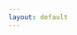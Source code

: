 ```yaml
---
layout: default
---
```

<html>
    <head>
        <meta name="viewport" content="width=670"> 
        <style>
            div.battlescribe {
                margin-top: 0px;
                margin-bottom: 0px;
                margin-left: auto;
                margin-right: auto;
                padding: 8px;
                border-width: 0px;
                
                font-family: sans-serif;
                font-size: 12px;
                color: #444444;
                text-align: left;
            }

            div.battlescribe h1,
            div.battlescribe h2,
            div.battlescribe h3,
            div.battlescribe h4 {
                margin: 0px;
                padding: 0px;
                border-width: 0px;
            }

            div.battlescribe h1 {
                margin: 8px 0px 0px 0px;
                
                font-size: 16px;
            }

            div.battlescribe h2 {
                font-size: 15px;
            }

            div.battlescribe h3 {
                font-size: 14px;
            }

            div.battlescribe h4 {
                font-size: 13px;
            }

            div.battlescribe div.summary {
                margin: 16px 0px 0px 0px;
                padding: 0px;
                border-width: 0px;
            }

            div.battlescribe ul {
                margin: 0px 0px 0px 16px;
                padding: 0px;
                border-width: 0px;
                
                list-style-image: none;
                list-style-position: outside;
                list-style-type: none;
            }

            div.battlescribe li {
                margin: 8px 0px 0px 0px;
                padding: 0px;
                border-width: 0px;
            }

            div.battlescribe li.force {
                margin: 24px 0px 0px 0px;
                padding: 0px;
                border-width: 0px;
            }

            div.battlescribe li.category {
                margin: 16px 0px 0px 0px;
                padding: 0px;
                border-width: 0px;
            }

            div.battlescribe li.rootselection {
                margin: 16px 0px 0px 0px;
                padding: 8px;
                border-width: 1px;
                border-style: solid;
                border-color: #BBBBBB;
                
                page-break-inside: avoid;
            }

            div.battlescribe p {
                margin: 4px 0px 0px 16px;
                padding: 0px;
                border-width: 0px;
                
                font-size: 12px;
            }

            div.battlescribe p.category-names {
            }

            div.battlescribe p.rule-names {
            }

            div.battlescribe p.profile-names {
            }

            div.battlescribe table {
                margin: 8px 0px 0px 16px;
                padding: 0px;
                border-collapse: collapse;
                
                font-size: 12px;
                color: #444444;
                
                page-break-inside: avoid;
            }

            div.battlescribe tr {
                border-width: 1px;
                border-style: solid;
                border-color: #BBBBBB;
            }

            div.battlescribe th {
                padding: 4px;
                margin: 0px;
                border-width: 0px;
                
                font-weight: bold;
                text-align: left;
            }

            div.battlescribe td {
                padding: 4px;
                margin: 0px;
                border-width: 0px;
                
                text-align: left;
            }

            div.battlescribe td.profile-name {
                font-weight: bold;
            }

            div.battlescribe td.statistic-name {
                font-weight: bold;
            }

            div.battlescribe table.statistics {
            }

            div.battlescribe table.statistics tr.subtotal {
                font-weight: bold;
            }

            div.battlescribe table.statistics tr.total {
                font-size: 13px;
                font-weight: bold;
            }

            div.battlescribe table.statistics th {
                border-width: 1px;
                border-style: solid;
                border-color: #BBBBBB;
                
                font-size: 13px;
                text-align: right;
            }

            div.battlescribe table.statistics th.center {
                text-align: center;
            }

            div.battlescribe table.statistics td {
                border-width: 1px;
                border-style: solid;
                border-color: #BBBBBB;
                
                text-align: right;
            }

            div.battlescribe span.bold {
                font-weight: bold;
            }

            div.battlescribe span.italic {
                font-style: italic;
            }

            div.battlescribe span.caps {
                font-variant: small-caps;
            }
        </style>

    </head>
    <body class="battlescribe">
        <div class="battlescribe">
            <h1>Tyranids, 2k (Warhammer 40,000 8th Edition) [123 PL, -1CP, 2,000pts]</h1>
                <p>Proxies: hive guard, carnifex</p><ul>
            <li class="force">
                <h2>Battalion Detachment +5CP (Tyranids) [99 PL, -1CP, 1,645pts]</h2>
                <ul>
                    <li class="category">
                        <h3>Configuration</h3>
                        <ul>
                            <li class="rootselection">
                                <h4>[Reference] Discipline: Hive Mind</h4>
                                <p>
                                    <span class="bold">Selections:</span> Smite
                                </p>
                                <p class="category-names">
                                    <span class="bold">Categories:</span> <span class="caps">Configuration</span>
                                </p>
                                <p class="profile-names">
                                    <span class="bold">Psychic Power:</span> <span class="italic">0. Smite, 1. Dominion, 2. Catalyst, 3. The Horror, 4. Onslaught, 5. Paroxysm, 6. Psychic Scream, Kraken: Synaptic Lure (Hive Fleet)</span>
                                </p>
                                    <br>
                                    <table cellspacing="-1">
                                        <tr>
                                            <th>Psychic Power</th>
                                            <th>Warp Charge</th><th>Range</th><th>Details</th>
                                            <th>Ref</th>
                                        </tr>
                                        <tr>
                                            <td class="profile-name">0. Smite</td>
                                            <td>5</td><td>18"</td><td>The closest visible enemy unit within 18" of the psyker suffers D3 mortal wounds. If the result of the Psychic test was more than 10 the target suffers D6 mortal wounds instead.</td>
                                            <td>
                                                Warhammer 40,000 Rulebook p178
                                            </td>
                                        </tr>
                                        <tr>
                                            <td class="profile-name">1. Dominion</td>
                                            <td>5</td><td>36"</td><td>Select a freindly TYRANIDS unit within 36" of the psyker that has the Instinctive Behavious ability. Until the end of your next Psychic phase, that unit ignoires its Instinctive Behaviour ability and automatically passes Morale tests.</td>
                                            <td>
                                                Codex: Tyranids p121
                                            </td>
                                        </tr>
                                        <tr>
                                            <td class="profile-name">2. Catalyst</td>
                                            <td>6</td><td>18"</td><td>Select a friendly TYRANIDS unit within 18" of the psyker. Until the start of your next Psychic phase, each time that unit loses a wound, roll a D6; on a 5+, the damage is ignored and the unit does not lose that wound.</td>
                                            <td>
                                                Codex: Tyranids p121
                                            </td>
                                        </tr>
                                        <tr>
                                            <td class="profile-name">3. The Horror</td>
                                            <td>6</td><td>24"</td><td>Select one enemy unit within 24" of and visible to the psyker. Until the start of your next Psychic phase, that unit must subtract 1 from their hit rolls and Leadership characteristic.</td>
                                            <td>
                                                Codex: Tyranids p121
                                            </td>
                                        </tr>
                                        <tr>
                                            <td class="profile-name">4. Onslaught</td>
                                            <td>6</td><td>18"</td><td>Select a friendly TYRANIDS unit within 18" of the psyker. That unit can shoot this turn (even if it Advanced) without suffering any penalties to its hit rolls for moving and shooting with Heavy weapons, or Advancing and shooting with Assault weapons. In addition, that unit can charge this turn even if it Advanced (though not if it Fell Back).</td>
                                            <td>
                                                Codex: Tyranids p121
                                            </td>
                                        </tr>
                                        <tr>
                                            <td class="profile-name">5. Paroxysm</td>
                                            <td>5</td><td>18"</td><td>Choose an enemy unit within 18" of the psyker. Until your next Psychic phase, that unit cannot fight in the Fight phase until all other units that are able to have done so. If the target has an ability that allows it to fight first in the Fight phase, it instead fights as if it didn't have this ability. If both players have units that cannot fight until all other units have done so, then alternate choosing which of those units to fight with, starting with the player whose turn is taking place.</td>
                                            <td>
                                                Codex: Tyranids p121
                                            </td>
                                        </tr>
                                        <tr>
                                            <td class="profile-name">6. Psychic Scream</td>
                                            <td>5</td><td>18"</td><td>The nearest enemy unit within 18" suffers D3 mortal wounds. In addition, if that unit is a PSYKER, roll two dice. If the result is higher than their Leadership characteristic, randomly select one of their psychic powers. They can no longer use that psychic power.</td>
                                            <td>
                                                Codex: Tyranids p121
                                            </td>
                                        </tr>
                                        <tr>
                                            <td class="profile-name">Kraken: Synaptic Lure (Hive Fleet)</td>
                                            <td>5</td><td>-</td><td>Select one enemy unit. Until the end of the turn, when a charge roll is made by a friendly KRAKEN unit that targets that enemy unit, you can re-roll the result.</td>
                                            <td>
                                                Psychic Awakening: Blood of Baal p78
                                            </td>
                                        </tr>
                                    </table>

                            </li>
                            <li class="rootselection">
                                <h4>Hive Fleet</h4>
                                <p>
                                    <span class="bold">Selections:</span> Kraken
                                </p>
                                <p class="category-names">
                                    <span class="bold">Categories:</span> <span class="caps">Configuration</span>
                                </p>
                                <p class="profile-names">
                                    <span class="bold">Abilities:</span> <span class="italic">Hive Fleet Adaptations, Questing Tendrils</span>
                                </p>
                                    <br>
                                    <table cellspacing="-1">
                                        <tr>
                                            <th>Abilities</th>
                                            <th>Description</th>
                                            <th>Ref</th>
                                        </tr>
                                        <tr>
                                            <td class="profile-name">Hive Fleet Adaptations</td>
                                            <td>If your army is Battle-forged, all units in Tyranids Detachments gain a Hive Fleet Adaptation, so long as every unit in that Detachment is from the same hive fleet. The Hive Fleet Adaptation gained depends upon the hive fleet they are from, as shown in the table.</td>
                                            <td>
                                                Codex: Tyranids p116
                                            </td>
                                        </tr>
                                        <tr>
                                            <td class="profile-name">Questing Tendrils</td>
                                            <td>When a unit with this adaption Advances, roll three dice and pick the highest to add to the Move characteristic of all models in the unit for that Movement phase. In addition, such units can Fall Back and charge in the same turn.</td>
                                            <td>
                                                Codex: Tyranids p117
                                            </td>
                                        </tr>
                                    </table>

                            </li>
                        </ul>
                    </li>
                    <li class="category">
                        <h3>Stratagems [-1CP]</h3>
                        <ul>
                            <li class="rootselection">
                                <h4>Bounty of the Hive Fleet [-1CP]</h4>
                                <p>
                                    <span class="bold">Selections:</span> 1 Extra Bio-artefact [-1CP]
                                </p>
                                <p class="category-names">
                                    <span class="bold">Categories:</span> <span class="caps">Stratagems</span>
                                </p>
                                <p class="profile-names">
                                    <span class="bold">Abilities:</span> <span class="italic">Bounty of the Hive Fleet</span>
                                </p>
                                    <br>
                                    <table cellspacing="-1">
                                        <tr>
                                            <th>Abilities</th>
                                            <th>Description</th>
                                            <th>Ref</th>
                                        </tr>
                                        <tr>
                                            <td class="profile-name">Bounty of the Hive Fleet</td>
                                            <td>Use this Stratagem before the battle. Your army can have one extra Bio-artefact for 1 CP, or two extra Bio-artefacts for 3 CPs. All of the Bio-artefacts that you include must be different and be given to different TYRANIDS CHARACTERS. You can only use this Stratagem once per battle.</td>
                                            <td>
                                                Codex: Tyranids p118
                                            </td>
                                        </tr>
                                    </table>

                            </li>
                        </ul>
                    </li>
                    <li class="category">
                        <h3>HQ [22 PL, 456pts]</h3>
                        <ul>
                            <li class="rootselection">
                                <h4>Hive Tyrant [11 PL, 228pts]</h4>
                                <p>
                                    <span class="bold">Selections:</span> Adrenal Glands [5pts], Heavy Venom Cannon [18pts], Monstrous Scything Talons [15pts], Power: Onslaught, Power: Psychic Scream, Prehensile Pincer Tail, The Venomthorn Parasite, Wings [2 PL, 47pts]
                                </p>
                                <p class="category-names">
                                    <span class="bold">Categories:</span> <span class="caps">Faction: &lt;Hive Fleet&gt;, Faction: Tyranids, HQ, Character, Monster, Psyker, Hive Tyrant, Synapse, Fly</span>
                                </p>
                                <p class="profile-names">
                                    <span class="bold">Abilities:</span> <span class="italic">Adrenal Glands, Death Throes, Psychic Barrier, Shadow in the Warp, Swooping Assault, Synapse, The Venomthorn Parasite, The Will of the Hive Mind</span>, <span class="bold">Psychic Power:</span> <span class="italic">Onslaught, Psychic Scream</span>, <span class="bold">Psyker:</span> <span class="italic">Hive Tyrant</span>, <span class="bold">Stat Damage - M, WS &amp; BS:</span> <span class="italic">Hive Tyrant with Wings (1), Hive Tyrant with Wings (2), Hive Tyrant with Wings (3)</span>, <span class="bold">Unit:</span> <span class="italic">Hive Tyrant</span>, <span class="bold">Weapon:</span> <span class="italic">Heavy Venom Cannon, Monstrous Scything Talons, Prehensile Pincer Tail</span>
                                </p>
                                    <br>
                                    <table cellspacing="-1">
                                        <tr>
                                            <th>Abilities</th>
                                            <th>Description</th>
                                            <th>Ref</th>
                                        </tr>
                                        <tr>
                                            <td class="profile-name">Adrenal Glands</td>
                                            <td>If a unit has adrenal glands, add 1" to the distance it can move when it Advances or charges.</td>
                                            <td>
                                                Codex: Tyranids p113
                                            </td>
                                        </tr>
                                        <tr>
                                            <td class="profile-name">Death Throes</td>
                                            <td>If this model is reduced to 0 wounds, roll a dice before removing it from the battlefield; on a 6, it lashes out in its death throes, and each unit within 3" suffers D3 mortal wounds.</td>
                                            <td>
                                                Codex: Tyranids
                                            </td>
                                        </tr>
                                        <tr>
                                            <td class="profile-name">Psychic Barrier</td>
                                            <td>A model with this ability has a 4+ invulnerable save.</td>
                                            <td>
                                                Codex: Tyranids p85
                                            </td>
                                        </tr>
                                        <tr>
                                            <td class="profile-name">Shadow in the Warp</td>
                                            <td>Enemy PSKYERS must subtract 1 from any Psychic tests they make if they are within 18" of any units with this ability. TYRANID PSYKERS are not affected.</td>
                                            <td>
                                                Codex: Tyranids p82
                                            </td>
                                        </tr>
                                        <tr>
                                            <td class="profile-name">Swooping Assault</td>
                                            <td>During deployment, you can set up a Hive Tyrant with wings circling high above instead of placing it on the battlefield. At the end of any of your Movement phases it can swoop down - set it up anywhere that is more than 9" away from any enemy models.</td>
                                            <td>
                                                Codex: Tyranids p85
                                            </td>
                                        </tr>
                                        <tr>
                                            <td class="profile-name">Synapse</td>
                                            <td>&lt;HIVE FLEET&gt; units automatically pass Morale tests if they are within 12" of any friendly &lt;HIVE FLEET&gt; units with this ability.</td>
                                            <td>
                                                Codex: Tyranids p82
                                            </td>
                                        </tr>
                                        <tr>
                                            <td class="profile-name">The Venomthorn Parasite</td>
                                            <td>Model equipped with a stranglethorn cannon and/or heavy venom cannon only. When this model shoots with a stranglethorn cannon or heavy venom cannon, do not roll any dice when determining the Type characteristic of that weapon; instead it has the maximum value (e.g. a Heavy D6 weapon makes 6 attacks).</td>
                                            <td>
                                                Psychic Awakening: Blood of Baal p71
                                            </td>
                                        </tr>
                                        <tr>
                                            <td class="profile-name">The Will of the Hive Mind</td>
                                            <td>The range of this model's Synapse ability is 18" rather than 12".</td>
                                            <td>
                                                Codex: Tyranids p85
                                            </td>
                                        </tr>
                                    </table>
                                    <table cellspacing="-1">
                                        <tr>
                                            <th>Psychic Power</th>
                                            <th>Warp Charge</th><th>Range</th><th>Details</th>
                                            <th>Ref</th>
                                        </tr>
                                        <tr>
                                            <td class="profile-name">Onslaught</td>
                                            <td>6</td><td>18"</td><td>Select a friendly TYRANIDS unit within 18" of the psyker. That unit can shoot this turn (even if it Advanced) without suffering any penalties to its hit rolls for moving and shooting with Heavy weapons, or Advancing and shooting with Assault weapons. In addition, that unit can charge this turn even if it Advanced (though not if it Fell Back).</td>
                                            <td>
                                                Codex: Tyranids p121
                                            </td>
                                        </tr>
                                        <tr>
                                            <td class="profile-name">Psychic Scream</td>
                                            <td>5</td><td>18"</td><td>The nearest enemy unit within 18" suffers D3 mortal wounds. In addition, if that unit is a PSYKER, roll two dice. If the result is higher than their Leadership characteristic, randomly select one of their psychic powers. They can no longer use that psychic power.</td>
                                            <td>
                                                Codex: Tyranids p121
                                            </td>
                                        </tr>
                                    </table>
                                    <table cellspacing="-1">
                                        <tr>
                                            <th>Psyker</th>
                                            <th>Cast</th><th>Deny</th><th>Powers Known</th><th>Other</th>
                                            <th>Ref</th>
                                        </tr>
                                        <tr>
                                            <td class="profile-name">Hive Tyrant</td>
                                            <td>2</td><td>1</td><td>Smite + 2 Hive Mind</td><td>-</td>
                                            <td>
                                            </td>
                                        </tr>
                                    </table>
                                    <table cellspacing="-1">
                                        <tr>
                                            <th>Stat Damage - M, WS & BS</th>
                                            <th>Remaining W</th><th>Movement</th><th>WS</th><th>BS</th>
                                            <th>Ref</th>
                                        </tr>
                                        <tr>
                                            <td class="profile-name">Hive Tyrant with Wings (1)</td>
                                            <td>7-12+</td><td>16"</td><td>2+</td><td>3+</td>
                                            <td>
                                            </td>
                                        </tr>
                                        <tr>
                                            <td class="profile-name">Hive Tyrant with Wings (2)</td>
                                            <td>4-6</td><td>12"</td><td>3+</td><td>3+</td>
                                            <td>
                                            </td>
                                        </tr>
                                        <tr>
                                            <td class="profile-name">Hive Tyrant with Wings (3)</td>
                                            <td>1-3</td><td>8"</td><td>4+</td><td>4+</td>
                                            <td>
                                            </td>
                                        </tr>
                                    </table>
                                    <table cellspacing="-1">
                                        <tr>
                                            <th>Unit</th>
                                            <th>M</th><th>WS</th><th>BS</th><th>S</th><th>T</th><th>W</th><th>A</th><th>Ld</th><th>Save</th>
                                            <th>Ref</th>
                                        </tr>
                                        <tr>
                                            <td class="profile-name">Hive Tyrant</td>
                                            <td>*</td><td>*</td><td>*</td><td>6</td><td>7</td><td>12</td><td>4</td><td>10</td><td>3+/4++</td>
                                            <td>
                                                Codex: Tyranids p85
                                            </td>
                                        </tr>
                                    </table>
                                    <table cellspacing="-1">
                                        <tr>
                                            <th>Weapon</th>
                                            <th>Range</th><th>Type</th><th>S</th><th>AP</th><th>D</th><th>Abilities</th>
                                            <th>Ref</th>
                                        </tr>
                                        <tr>
                                            <td class="profile-name">Heavy Venom Cannon</td>
                                            <td>36"</td><td>Assault D3</td><td>9</td><td>-2</td><td>3</td><td>-</td>
                                            <td>
                                                Codex: Tyranids p112
                                            </td>
                                        </tr>
                                        <tr>
                                            <td class="profile-name">Monstrous Scything Talons</td>
                                            <td>Melee</td><td>Melee</td><td>User</td><td>-3</td><td>3</td><td>You can re-roll hit rolls of 1 when attacking with this weapon. If the bearer has more than one pair of monstrous scything talons, it can make 1 additional attack with this weapon each time it fights.</td>
                                            <td>
                                                Codex: Tyranids p111
                                            </td>
                                        </tr>
                                        <tr>
                                            <td class="profile-name">Prehensile Pincer Tail</td>
                                            <td>Melee</td><td>Melee</td><td>User</td><td>0</td><td>D3</td><td>Each time the bearer fights, make one (and only one) attack with this weapon. This is in addition to the bearer's attacks.</td>
                                            <td>
                                                Codex: Tyranids p111
                                            </td>
                                        </tr>
                                    </table>

                            </li>
                            <li class="rootselection">
                                <h4>Hive Tyrant [11 PL, 228pts]</h4>
                                <p>
                                    <span class="bold">Selections:</span> 3. Tenacious Survivor, Adrenal Glands [5pts], Heavy Venom Cannon [18pts], Monstrous Scything Talons [15pts], Power: Paroxysm, Power: The Horror, Prehensile Pincer Tail, Warlord, Wings [2 PL, 47pts]
                                </p>
                                <p class="category-names">
                                    <span class="bold">Categories:</span> <span class="caps">Faction: &lt;Hive Fleet&gt;, Faction: Tyranids, HQ, Character, Monster, Psyker, Hive Tyrant, Synapse, Fly, Warlord</span>
                                </p>
                                <p class="profile-names">
                                    <span class="bold">Abilities:</span> <span class="italic">Adrenal Glands, Death Throes, Psychic Barrier, Shadow in the Warp, Swooping Assault, Synapse, Tenacious Survivor, The Will of the Hive Mind</span>, <span class="bold">Psychic Power:</span> <span class="italic">Paroxysm, The Horror</span>, <span class="bold">Psyker:</span> <span class="italic">Hive Tyrant</span>, <span class="bold">Stat Damage - M, WS &amp; BS:</span> <span class="italic">Hive Tyrant with Wings (1), Hive Tyrant with Wings (2), Hive Tyrant with Wings (3)</span>, <span class="bold">Unit:</span> <span class="italic">Hive Tyrant</span>, <span class="bold">Weapon:</span> <span class="italic">Heavy Venom Cannon, Monstrous Scything Talons, Prehensile Pincer Tail</span>
                                </p>
                                    <br>
                                    <table cellspacing="-1">
                                        <tr>
                                            <th>Abilities</th>
                                            <th>Description</th>
                                            <th>Ref</th>
                                        </tr>
                                        <tr>
                                            <td class="profile-name">Adrenal Glands</td>
                                            <td>If a unit has adrenal glands, add 1" to the distance it can move when it Advances or charges.</td>
                                            <td>
                                                Codex: Tyranids p113
                                            </td>
                                        </tr>
                                        <tr>
                                            <td class="profile-name">Death Throes</td>
                                            <td>If this model is reduced to 0 wounds, roll a dice before removing it from the battlefield; on a 6, it lashes out in its death throes, and each unit within 3" suffers D3 mortal wounds.</td>
                                            <td>
                                                Codex: Tyranids
                                            </td>
                                        </tr>
                                        <tr>
                                            <td class="profile-name">Psychic Barrier</td>
                                            <td>A model with this ability has a 4+ invulnerable save.</td>
                                            <td>
                                                Codex: Tyranids p85
                                            </td>
                                        </tr>
                                        <tr>
                                            <td class="profile-name">Shadow in the Warp</td>
                                            <td>Enemy PSKYERS must subtract 1 from any Psychic tests they make if they are within 18" of any units with this ability. TYRANID PSYKERS are not affected.</td>
                                            <td>
                                                Codex: Tyranids p82
                                            </td>
                                        </tr>
                                        <tr>
                                            <td class="profile-name">Swooping Assault</td>
                                            <td>During deployment, you can set up a Hive Tyrant with wings circling high above instead of placing it on the battlefield. At the end of any of your Movement phases it can swoop down - set it up anywhere that is more than 9" away from any enemy models.</td>
                                            <td>
                                                Codex: Tyranids p85
                                            </td>
                                        </tr>
                                        <tr>
                                            <td class="profile-name">Synapse</td>
                                            <td>&lt;HIVE FLEET&gt; units automatically pass Morale tests if they are within 12" of any friendly &lt;HIVE FLEET&gt; units with this ability.</td>
                                            <td>
                                                Codex: Tyranids p82
                                            </td>
                                        </tr>
                                        <tr>
                                            <td class="profile-name">Tenacious Survivor</td>
                                            <td>Roll a dice each time this warlord loses a wound. On a 6, the warlord shrugs off the damage and does not lose the wound.</td>
                                            <td>
                                            </td>
                                        </tr>
                                        <tr>
                                            <td class="profile-name">The Will of the Hive Mind</td>
                                            <td>The range of this model's Synapse ability is 18" rather than 12".</td>
                                            <td>
                                                Codex: Tyranids p85
                                            </td>
                                        </tr>
                                    </table>
                                    <table cellspacing="-1">
                                        <tr>
                                            <th>Psychic Power</th>
                                            <th>Warp Charge</th><th>Range</th><th>Details</th>
                                            <th>Ref</th>
                                        </tr>
                                        <tr>
                                            <td class="profile-name">Paroxysm</td>
                                            <td>5</td><td>18"</td><td>Choose an enemy unit within 18" of the psyker. Until your next Psychic phase, that unit cannot fight in the Fight phase until all other units that are able to have done so. If the target has an ability that allows it to fight first in the Fight phase, it instead fights as if it didn't have this ability. If both players have units that cannot fight until all other units have done so, then alternate choosing which of those units to fight with, starting with the player whose turn is taking place.</td>
                                            <td>
                                                Codex: Tyranids p121
                                            </td>
                                        </tr>
                                        <tr>
                                            <td class="profile-name">The Horror</td>
                                            <td>6</td><td>24"</td><td>Select one enemy unit within 24" of and visible to the psyker. Until the start of your next Psychic phase, that unit must subtract 1 from their hit rolls and Leadership characteristic.</td>
                                            <td>
                                                Codex: Tyranids p121
                                            </td>
                                        </tr>
                                    </table>
                                    <table cellspacing="-1">
                                        <tr>
                                            <th>Psyker</th>
                                            <th>Cast</th><th>Deny</th><th>Powers Known</th><th>Other</th>
                                            <th>Ref</th>
                                        </tr>
                                        <tr>
                                            <td class="profile-name">Hive Tyrant</td>
                                            <td>2</td><td>1</td><td>Smite + 2 Hive Mind</td><td>-</td>
                                            <td>
                                            </td>
                                        </tr>
                                    </table>
                                    <table cellspacing="-1">
                                        <tr>
                                            <th>Stat Damage - M, WS & BS</th>
                                            <th>Remaining W</th><th>Movement</th><th>WS</th><th>BS</th>
                                            <th>Ref</th>
                                        </tr>
                                        <tr>
                                            <td class="profile-name">Hive Tyrant with Wings (1)</td>
                                            <td>7-12+</td><td>16"</td><td>2+</td><td>3+</td>
                                            <td>
                                            </td>
                                        </tr>
                                        <tr>
                                            <td class="profile-name">Hive Tyrant with Wings (2)</td>
                                            <td>4-6</td><td>12"</td><td>3+</td><td>3+</td>
                                            <td>
                                            </td>
                                        </tr>
                                        <tr>
                                            <td class="profile-name">Hive Tyrant with Wings (3)</td>
                                            <td>1-3</td><td>8"</td><td>4+</td><td>4+</td>
                                            <td>
                                            </td>
                                        </tr>
                                    </table>
                                    <table cellspacing="-1">
                                        <tr>
                                            <th>Unit</th>
                                            <th>M</th><th>WS</th><th>BS</th><th>S</th><th>T</th><th>W</th><th>A</th><th>Ld</th><th>Save</th>
                                            <th>Ref</th>
                                        </tr>
                                        <tr>
                                            <td class="profile-name">Hive Tyrant</td>
                                            <td>*</td><td>*</td><td>*</td><td>6</td><td>7</td><td>12</td><td>4</td><td>10</td><td>3+/4++</td>
                                            <td>
                                                Codex: Tyranids p85
                                            </td>
                                        </tr>
                                    </table>
                                    <table cellspacing="-1">
                                        <tr>
                                            <th>Weapon</th>
                                            <th>Range</th><th>Type</th><th>S</th><th>AP</th><th>D</th><th>Abilities</th>
                                            <th>Ref</th>
                                        </tr>
                                        <tr>
                                            <td class="profile-name">Heavy Venom Cannon</td>
                                            <td>36"</td><td>Assault D3</td><td>9</td><td>-2</td><td>3</td><td>-</td>
                                            <td>
                                                Codex: Tyranids p112
                                            </td>
                                        </tr>
                                        <tr>
                                            <td class="profile-name">Monstrous Scything Talons</td>
                                            <td>Melee</td><td>Melee</td><td>User</td><td>-3</td><td>3</td><td>You can re-roll hit rolls of 1 when attacking with this weapon. If the bearer has more than one pair of monstrous scything talons, it can make 1 additional attack with this weapon each time it fights.</td>
                                            <td>
                                                Codex: Tyranids p111
                                            </td>
                                        </tr>
                                        <tr>
                                            <td class="profile-name">Prehensile Pincer Tail</td>
                                            <td>Melee</td><td>Melee</td><td>User</td><td>0</td><td>D3</td><td>Each time the bearer fights, make one (and only one) attack with this weapon. This is in addition to the bearer's attacks.</td>
                                            <td>
                                                Codex: Tyranids p111
                                            </td>
                                        </tr>
                                    </table>

                            </li>
                        </ul>
                    </li>
                    <li class="category">
                        <h3>Troops [30 PL, 452pts]</h3>
                        <ul>
                            <li class="rootselection">
                                <h4>Genestealers [16 PL, 240pts]</h4>
                                <p>
                                    <span class="bold">Selections:</span> 5x Acid Maw, 20x Scything Talons
                                </p>
                                <p class="category-names">
                                    <span class="bold">Categories:</span> <span class="caps">Faction: &lt;Hive Fleet&gt;, Faction: Tyranids, Infantry, Genestealer, Troops</span>
                                </p>
                                <p class="profile-names">
                                    <span class="bold">Abilities:</span> <span class="italic">Flurry of Claws, Infestation, Lightning Reflexes, Swift and Deadly</span>, <span class="bold">Weapon:</span> <span class="italic">Acid Maw, Scything Talons</span>
                                </p>
                                <ul>
                                    <li>
                                        <h4>20x Genestealer [240pts]</h4>
                                        <p>
                                            <span class="bold">Selections:</span> 20x Rending Claws [40pts]
                                        </p>
                                        <p class="profile-names">
                                            <span class="bold">Unit:</span> <span class="italic">Genestealer</span>, <span class="bold">Weapon:</span> <span class="italic">Rending Claws</span>
                                        </p>

                                    </li>
                                </ul>
                                    <br>
                                    <table cellspacing="-1">
                                        <tr>
                                            <th>Abilities</th>
                                            <th>Description</th>
                                            <th>Ref</th>
                                        </tr>
                                        <tr>
                                            <td class="profile-name">Flurry of Claws</td>
                                            <td>Genestealers have 4 Attacks instead of 3 whilst their unit has 10 or more models.</td>
                                            <td>
                                                Codex: Tyranids p89
                                            </td>
                                        </tr>
                                        <tr>
                                            <td class="profile-name">Infestation</td>
                                            <td>If your army includes any units of Genestealers, you can place up to four infestation nodes anywhere in your deployment zone when your army deploys. You can then set up any Genestealers lurking, instead of placing them on the battlefield. If an enemy model is ever within 9" of an infestation node, the node is destroyed and removed from the battlefield. Whilst there are any friendly infestation nodes on the battlefield, this unit can stop lurking: at the end of your Movement phase, set it up wholly within 6" of a friendly infestation node. That infestation node is then removed from the battlefield. If this unit is still lurking when the last friendly infestation node is removed, the unit is destroyed.</td>
                                            <td>
                                                Codex: Tyranids p89
                                            </td>
                                        </tr>
                                        <tr>
                                            <td class="profile-name">Lightning Reflexes</td>
                                            <td>Models in this unit have a 5+ invulnerable save.</td>
                                            <td>
                                                Codex: Tyranids p89
                                            </td>
                                        </tr>
                                        <tr>
                                            <td class="profile-name">Swift and Deadly</td>
                                            <td>Models in this unit can charge even if they Advanced during its turn.</td>
                                            <td>
                                                Codex: Tyranids p89
                                            </td>
                                        </tr>
                                    </table>
                                    <table cellspacing="-1">
                                        <tr>
                                            <th>Unit</th>
                                            <th>M</th><th>WS</th><th>BS</th><th>S</th><th>T</th><th>W</th><th>A</th><th>Ld</th><th>Save</th>
                                            <th>Ref</th>
                                        </tr>
                                        <tr>
                                            <td class="profile-name">Genestealer</td>
                                            <td>8"</td><td>3+</td><td>4+</td><td>4</td><td>4</td><td>1</td><td>3</td><td>9</td><td>5+/5++</td>
                                            <td>
                                                Codex: Tyranids p89
                                            </td>
                                        </tr>
                                    </table>
                                    <table cellspacing="-1">
                                        <tr>
                                            <th>Weapon</th>
                                            <th>Range</th><th>Type</th><th>S</th><th>AP</th><th>D</th><th>Abilities</th>
                                            <th>Ref</th>
                                        </tr>
                                        <tr>
                                            <td class="profile-name">Acid Maw</td>
                                            <td>Melee</td><td>Melee</td><td>User</td><td>-3</td><td>1</td><td>-</td>
                                            <td>
                                                Codex: Tyranids p111
                                            </td>
                                        </tr>
                                        <tr>
                                            <td class="profile-name">Rending Claws</td>
                                            <td>Melee</td><td>Melee</td><td>User</td><td>-1</td><td>1</td><td>Each time you make a wound roll of 6+ for this weapon, that hit is resolved with an AP of -4.</td>
                                            <td>
                                                Codex: Tyranids p111
                                            </td>
                                        </tr>
                                        <tr>
                                            <td class="profile-name">Scything Talons</td>
                                            <td>Melee</td><td>Melee</td><td>User</td><td>0</td><td>1</td><td>You can re-roll hit rolls of 1 when attacking with this weapon. If the bearer has more than one pair of scything talons, it can make 1 additional attack with this weapon each time it fights.</td>
                                            <td>
                                                Codex: Tyranids p111
                                            </td>
                                        </tr>
                                    </table>

                            </li>
                            <li class="rootselection">
                                <h4>Termagants [9 PL, 140pts]</h4>
                                <p class="category-names">
                                    <span class="bold">Categories:</span> <span class="caps">Faction: &lt;Hive Fleet&gt;, Faction: Tyranids, Infantry, Troops</span>
                                </p>
                                <p class="profile-names">
                                    <span class="bold">Abilities:</span> <span class="italic">Hail of Living Ammunition, Instinctive Behaviour</span>
                                </p>
                                <ul>
                                    <li>
                                        <h4>7x Termagant (Devourer) [56pts]</h4>
                                        <p>
                                            <span class="bold">Selections:</span> 7x Devourer [28pts]
                                        </p>
                                        <p class="profile-names">
                                            <span class="bold">Unit:</span> <span class="italic">Termagant</span>, <span class="bold">Weapon:</span> <span class="italic">Devourer</span>
                                        </p>

                                    </li>
                                    <li>
                                        <h4>21x Termagant (Fleshborer) [84pts]</h4>
                                        <p>
                                            <span class="bold">Selections:</span> 21x Fleshborer
                                        </p>
                                        <p class="profile-names">
                                            <span class="bold">Unit:</span> <span class="italic">Termagant</span>, <span class="bold">Weapon:</span> <span class="italic">Fleshborer</span>
                                        </p>

                                    </li>
                                </ul>
                                    <br>
                                    <table cellspacing="-1">
                                        <tr>
                                            <th>Abilities</th>
                                            <th>Description</th>
                                            <th>Ref</th>
                                        </tr>
                                        <tr>
                                            <td class="profile-name">Hail of Living Ammunition</td>
                                            <td>If this unit contains 20 or more models, you can re-roll wound rolls of 1 when it shoots.</td>
                                            <td>
                                                Codex: Tyranids p90
                                            </td>
                                        </tr>
                                        <tr>
                                            <td class="profile-name">Instinctive Behaviour</td>
                                            <td>Unless a &lt;HIVE FLEET&gt; unit with this ability is within 24" of any friendly &lt;HIVE FLEET&gt; Synapse unit, you must subtract 1 from any hit rolls made for it when shooting any target other than the nearest visible enemy unit, and you must subtract 2 from its charge roll if it declares a charge against any unit other than the nearest enemy unit.</td>
                                            <td>
                                                Codex: Tyranids p82
                                            </td>
                                        </tr>
                                    </table>
                                    <table cellspacing="-1">
                                        <tr>
                                            <th>Unit</th>
                                            <th>M</th><th>WS</th><th>BS</th><th>S</th><th>T</th><th>W</th><th>A</th><th>Ld</th><th>Save</th>
                                            <th>Ref</th>
                                        </tr>
                                        <tr>
                                            <td class="profile-name">Termagant</td>
                                            <td>6"</td><td>4+</td><td>4+</td><td>3</td><td>3</td><td>1</td><td>1</td><td>5</td><td>6+</td>
                                            <td>
                                                Codex: Tyranids p90
                                            </td>
                                        </tr>
                                    </table>
                                    <table cellspacing="-1">
                                        <tr>
                                            <th>Weapon</th>
                                            <th>Range</th><th>Type</th><th>S</th><th>AP</th><th>D</th><th>Abilities</th>
                                            <th>Ref</th>
                                        </tr>
                                        <tr>
                                            <td class="profile-name">Devourer</td>
                                            <td>18"</td><td>Assault 3</td><td>4</td><td>0</td><td>1</td><td>-</td>
                                            <td>
                                                Codex: Tyranids p112
                                            </td>
                                        </tr>
                                        <tr>
                                            <td class="profile-name">Fleshborer</td>
                                            <td>12"</td><td>Assault 1</td><td>4</td><td>0</td><td>1</td><td>-</td>
                                            <td>
                                                Codex: Tyranids p112
                                            </td>
                                        </tr>
                                    </table>

                            </li>
                            <li class="rootselection">
                                <h4>Tyranid Warriors [5 PL, 72pts]</h4>
                                <p>
                                    <span class="bold">Selections:</span> Adrenal Glands [3pts]
                                </p>
                                <p class="category-names">
                                    <span class="bold">Categories:</span> <span class="caps">Faction: &lt;Hive Fleet&gt;, Faction: Tyranids, Troops, Synapse, Infantry</span>
                                </p>
                                <p class="profile-names">
                                    <span class="bold">Abilities:</span> <span class="italic">Adrenal Glands, Shadow in the Warp, Synapse</span>
                                </p>
                                <ul>
                                    <li>
                                        <h4>Tyranid Warrior [23pts]</h4>
                                        <p>
                                            <span class="bold">Selections:</span> Deathspitter [5pts], Scything Talons
                                        </p>
                                        <p class="profile-names">
                                            <span class="bold">Unit:</span> <span class="italic">Tyranid Warrior</span>, <span class="bold">Weapon:</span> <span class="italic">Deathspitter, Scything Talons</span>
                                        </p>

                                    </li>
                                    <li>
                                        <h4>Tyranid Warrior [23pts]</h4>
                                        <p>
                                            <span class="bold">Selections:</span> Deathspitter [5pts], Scything Talons
                                        </p>
                                        <p class="profile-names">
                                            <span class="bold">Unit:</span> <span class="italic">Tyranid Warrior</span>, <span class="bold">Weapon:</span> <span class="italic">Deathspitter, Scything Talons</span>
                                        </p>

                                    </li>
                                    <li>
                                        <h4>Tyranid Warrior [23pts]</h4>
                                        <p>
                                            <span class="bold">Selections:</span> Deathspitter [5pts], Scything Talons
                                        </p>
                                        <p class="profile-names">
                                            <span class="bold">Unit:</span> <span class="italic">Tyranid Warrior</span>, <span class="bold">Weapon:</span> <span class="italic">Deathspitter, Scything Talons</span>
                                        </p>

                                    </li>
                                </ul>
                                    <br>
                                    <table cellspacing="-1">
                                        <tr>
                                            <th>Abilities</th>
                                            <th>Description</th>
                                            <th>Ref</th>
                                        </tr>
                                        <tr>
                                            <td class="profile-name">Adrenal Glands</td>
                                            <td>If a unit has adrenal glands, add 1" to the distance it can move when it Advances or charges.</td>
                                            <td>
                                                Codex: Tyranids p113
                                            </td>
                                        </tr>
                                        <tr>
                                            <td class="profile-name">Shadow in the Warp</td>
                                            <td>Enemy PSKYERS must subtract 1 from any Psychic tests they make if they are within 18" of any units with this ability. TYRANID PSYKERS are not affected.</td>
                                            <td>
                                                Codex: Tyranids p82
                                            </td>
                                        </tr>
                                        <tr>
                                            <td class="profile-name">Synapse</td>
                                            <td>&lt;HIVE FLEET&gt; units automatically pass Morale tests if they are within 12" of any friendly &lt;HIVE FLEET&gt; units with this ability.</td>
                                            <td>
                                                Codex: Tyranids p82
                                            </td>
                                        </tr>
                                    </table>
                                    <table cellspacing="-1">
                                        <tr>
                                            <th>Unit</th>
                                            <th>M</th><th>WS</th><th>BS</th><th>S</th><th>T</th><th>W</th><th>A</th><th>Ld</th><th>Save</th>
                                            <th>Ref</th>
                                        </tr>
                                        <tr>
                                            <td class="profile-name">Tyranid Warrior</td>
                                            <td>6"</td><td>3+</td><td>4+</td><td>4</td><td>4</td><td>3</td><td>3</td><td>9</td><td>4+</td>
                                            <td>
                                                Codex: Tyranids p89
                                            </td>
                                        </tr>
                                    </table>
                                    <table cellspacing="-1">
                                        <tr>
                                            <th>Weapon</th>
                                            <th>Range</th><th>Type</th><th>S</th><th>AP</th><th>D</th><th>Abilities</th>
                                            <th>Ref</th>
                                        </tr>
                                        <tr>
                                            <td class="profile-name">Deathspitter</td>
                                            <td>24"</td><td>Assault 3</td><td>5</td><td>-1</td><td>1</td><td>-</td>
                                            <td>
                                                Codex: Tyranids p112
                                            </td>
                                        </tr>
                                        <tr>
                                            <td class="profile-name">Scything Talons</td>
                                            <td>Melee</td><td>Melee</td><td>User</td><td>0</td><td>1</td><td>You can re-roll hit rolls of 1 when attacking with this weapon. If the bearer has more than one pair of scything talons, it can make 1 additional attack with this weapon each time it fights.</td>
                                            <td>
                                                Codex: Tyranids p111
                                            </td>
                                        </tr>
                                    </table>

                            </li>
                        </ul>
                    </li>
                    <li class="category">
                        <h3>Elites [13 PL, 215pts]</h3>
                        <ul>
                            <li class="rootselection">
                                <h4>Hive Guard [13 PL, 215pts]</h4>
                                <p class="category-names">
                                    <span class="bold">Categories:</span> <span class="caps">Faction: &lt;Hive Fleet&gt;, Faction: Tyranids, Elites, Infantry</span>
                                </p>
                                <p class="profile-names">
                                    <span class="bold">Abilities:</span> <span class="italic">Instinctive Behaviour</span>
                                </p>
                                <ul>
                                    <li>
                                        <h4>5x Hive Guard (Impaler) [215pts]</h4>
                                        <p>
                                            <span class="bold">Selections:</span> 5x Impaler Cannon [125pts]
                                        </p>
                                        <p class="profile-names">
                                            <span class="bold">Unit:</span> <span class="italic">Hive Guard</span>, <span class="bold">Weapon:</span> <span class="italic">Impaler Cannon</span>
                                        </p>

                                    </li>
                                </ul>
                                    <br>
                                    <table cellspacing="-1">
                                        <tr>
                                            <th>Abilities</th>
                                            <th>Description</th>
                                            <th>Ref</th>
                                        </tr>
                                        <tr>
                                            <td class="profile-name">Instinctive Behaviour</td>
                                            <td>Unless a &lt;HIVE FLEET&gt; unit with this ability is within 24" of any friendly &lt;HIVE FLEET&gt; Synapse unit, you must subtract 1 from any hit rolls made for it when shooting any target other than the nearest visible enemy unit, and you must subtract 2 from its charge roll if it declares a charge against any unit other than the nearest enemy unit.</td>
                                            <td>
                                                Codex: Tyranids p82
                                            </td>
                                        </tr>
                                    </table>
                                    <table cellspacing="-1">
                                        <tr>
                                            <th>Unit</th>
                                            <th>M</th><th>WS</th><th>BS</th><th>S</th><th>T</th><th>W</th><th>A</th><th>Ld</th><th>Save</th>
                                            <th>Ref</th>
                                        </tr>
                                        <tr>
                                            <td class="profile-name">Hive Guard</td>
                                            <td>5"</td><td>4+</td><td>3+</td><td>4</td><td>5</td><td>3</td><td>2</td><td>7</td><td>4+</td>
                                            <td>
                                                Codex: Tyranids p92
                                            </td>
                                        </tr>
                                    </table>
                                    <table cellspacing="-1">
                                        <tr>
                                            <th>Weapon</th>
                                            <th>Range</th><th>Type</th><th>S</th><th>AP</th><th>D</th><th>Abilities</th>
                                            <th>Ref</th>
                                        </tr>
                                        <tr>
                                            <td class="profile-name">Impaler Cannon</td>
                                            <td>36"</td><td>Heavy 2</td><td>8</td><td>-2</td><td>D3</td><td>This weapon can target unit that are not visible to the bearer. In addition, units attacked by this weapon do not gain any bonus to their saving throws for being in cover.</td>
                                            <td>
                                                Codex: Tyranids p112
                                            </td>
                                        </tr>
                                    </table>

                            </li>
                        </ul>
                    </li>
                    <li class="category">
                        <h3>Heavy Support [34 PL, 522pts]</h3>
                        <ul>
                            <li class="rootselection">
                                <h4>Carnifexes [12 PL, 212pts]</h4>
                                <p class="category-names">
                                    <span class="bold">Categories:</span> <span class="caps">Faction: &lt;Hive Fleet&gt;, Faction: Tyranids, Carnifex, Monster, Heavy Support</span>
                                </p>
                                <p class="profile-names">
                                    <span class="bold">Abilities:</span> <span class="italic">Instinctive Behaviour, Living Battering Ram, Monstrous Brood</span>
                                </p>
                                <ul>
                                    <li>
                                        <h4>Carnifex [106pts]</h4>
                                        <p>
                                            <span class="bold">Selections:</span> Adrenal Glands [5pts], Bone Mace [2pts], Heavy Venom Cannon [18pts], Monstrous Scything Talons [14pts]
                                        </p>
                                        <p class="profile-names">
                                            <span class="bold">Abilities:</span> <span class="italic">Adrenal Glands</span>, <span class="bold">Unit:</span> <span class="italic">Carnifex</span>, <span class="bold">Weapon:</span> <span class="italic">Bone Mace, Heavy Venom Cannon, Monstrous Scything Talons</span>
                                        </p>

                                    </li>
                                    <li>
                                        <h4>Carnifex [106pts]</h4>
                                        <p>
                                            <span class="bold">Selections:</span> Adrenal Glands [5pts], Bone Mace [2pts], Heavy Venom Cannon [18pts], Monstrous Scything Talons [14pts]
                                        </p>
                                        <p class="profile-names">
                                            <span class="bold">Abilities:</span> <span class="italic">Adrenal Glands</span>, <span class="bold">Unit:</span> <span class="italic">Carnifex</span>, <span class="bold">Weapon:</span> <span class="italic">Bone Mace, Heavy Venom Cannon, Monstrous Scything Talons</span>
                                        </p>

                                    </li>
                                </ul>
                                    <br>
                                    <table cellspacing="-1">
                                        <tr>
                                            <th>Abilities</th>
                                            <th>Description</th>
                                            <th>Ref</th>
                                        </tr>
                                        <tr>
                                            <td class="profile-name">Adrenal Glands</td>
                                            <td>If a unit has adrenal glands, add 1" to the distance it can move when it Advances or charges.</td>
                                            <td>
                                                Codex: Tyranids p113
                                            </td>
                                        </tr>
                                        <tr>
                                            <td class="profile-name">Instinctive Behaviour</td>
                                            <td>Unless a &lt;HIVE FLEET&gt; unit with this ability is within 24" of any friendly &lt;HIVE FLEET&gt; Synapse unit, you must subtract 1 from any hit rolls made for it when shooting any target other than the nearest visible enemy unit, and you must subtract 2 from its charge roll if it declares a charge against any unit other than the nearest enemy unit.</td>
                                            <td>
                                                Codex: Tyranids p82
                                            </td>
                                        </tr>
                                        <tr>
                                            <td class="profile-name">Living Battering Ram</td>
                                            <td>When a Carnifex finishes a charge move, roll a dice; on a 4+ one enemy unit with 1" suffers a mortal wound. In addition, add 1 to all hit rolls in the Fight phase for a Carnifex that charged in the same turn.</td>
                                            <td>
                                                Codex: Tyranids p102
                                            </td>
                                        </tr>
                                        <tr>
                                            <td class="profile-name">Monstrous Brood</td>
                                            <td>The first time this unit is set up on the battlefield, all of its models must be placed within 6" of at least one other model in their unit. From that point onwards, each operates independently and is treated as a separate unit.</td>
                                            <td>
                                                Codex: Tyranids p102
                                            </td>
                                        </tr>
                                    </table>
                                    <table cellspacing="-1">
                                        <tr>
                                            <th>Unit</th>
                                            <th>M</th><th>WS</th><th>BS</th><th>S</th><th>T</th><th>W</th><th>A</th><th>Ld</th><th>Save</th>
                                            <th>Ref</th>
                                        </tr>
                                        <tr>
                                            <td class="profile-name">Carnifex</td>
                                            <td>7"</td><td>4+</td><td>4+</td><td>6</td><td>7</td><td>8</td><td>4</td><td>6</td><td>3+</td>
                                            <td>
                                                Codex: Tyranids p102
                                            </td>
                                        </tr>
                                    </table>
                                    <table cellspacing="-1">
                                        <tr>
                                            <th>Weapon</th>
                                            <th>Range</th><th>Type</th><th>S</th><th>AP</th><th>D</th><th>Abilities</th>
                                            <th>Ref</th>
                                        </tr>
                                        <tr>
                                            <td class="profile-name">Bone Mace</td>
                                            <td>Melee</td><td>Melee</td><td>8</td><td>-1</td><td>D3</td><td>Each time the bearer fights, it can make one (and only one) attack with this weapon. This is in addition to the bearer's attacks.</td>
                                            <td>
                                                Codex: Tyranids p111
                                            </td>
                                        </tr>
                                        <tr>
                                            <td class="profile-name">Heavy Venom Cannon</td>
                                            <td>36"</td><td>Assault D3</td><td>9</td><td>-2</td><td>3</td><td>-</td>
                                            <td>
                                                Codex: Tyranids p112
                                            </td>
                                        </tr>
                                        <tr>
                                            <td class="profile-name">Monstrous Scything Talons</td>
                                            <td>Melee</td><td>Melee</td><td>User</td><td>-3</td><td>3</td><td>You can re-roll hit rolls of 1 when attacking with this weapon. If the bearer has more than one pair of monstrous scything talons, it can make 1 additional attack with this weapon each time it fights.</td>
                                            <td>
                                                Codex: Tyranids p111
                                            </td>
                                        </tr>
                                    </table>

                            </li>
                            <li class="rootselection">
                                <h4>Exocrine [11 PL, 155pts]</h4>
                                <p>
                                    <span class="bold">Selections:</span> Bio-plasmic Cannon, Powerful Limbs
                                </p>
                                <p class="category-names">
                                    <span class="bold">Categories:</span> <span class="caps">Faction: &lt;Hive Fleet&gt;, Faction: Tyranids, Heavy Support, Monster</span>
                                </p>
                                <p class="profile-names">
                                    <span class="bold">Abilities:</span> <span class="italic">Death Throes, Instinctive Behaviour, Symbiotic Targeting, Weapon Beast</span>, <span class="bold">Stat Damage - WS, BS &amp; A:</span> <span class="italic">Exocrine (1), Exocrine (2), Exocrine (3)</span>, <span class="bold">Unit:</span> <span class="italic">Exocrine</span>, <span class="bold">Weapon:</span> <span class="italic">Bio-plasmic Cannon, Powerful Limbs</span>
                                </p>
                                    <br>
                                    <table cellspacing="-1">
                                        <tr>
                                            <th>Abilities</th>
                                            <th>Description</th>
                                            <th>Ref</th>
                                        </tr>
                                        <tr>
                                            <td class="profile-name">Death Throes</td>
                                            <td>If this model is reduced to 0 wounds, roll a dice before removing it from the battlefield; on a 6, it lashes out in its death throes, and each unit within 3" suffers D3 mortal wounds.</td>
                                            <td>
                                                Codex: Tyranids
                                            </td>
                                        </tr>
                                        <tr>
                                            <td class="profile-name">Instinctive Behaviour</td>
                                            <td>Unless a &lt;HIVE FLEET&gt; unit with this ability is within 24" of any friendly &lt;HIVE FLEET&gt; Synapse unit, you must subtract 1 from any hit rolls made for it when shooting any target other than the nearest visible enemy unit, and you must subtract 2 from its charge roll if it declares a charge against any unit other than the nearest enemy unit.</td>
                                            <td>
                                                Codex: Tyranids p82
                                            </td>
                                        </tr>
                                        <tr>
                                            <td class="profile-name">Symbiotic Targeting</td>
                                            <td>If this model did not move in its Movement phase, you can add 1 to its hit rolls in the following Shooting phase. If you do so, it cannot charge in the same turn.</td>
                                            <td>
                                                Codex: Tyranids p100
                                            </td>
                                        </tr>
                                        <tr>
                                            <td class="profile-name">Weapon Beast</td>
                                            <td>If this model does not move in your Movement phase, it can shoot all of its weapons twice in your Shooting phase.</td>
                                            <td>
                                                Codex: Tyranids p100
                                            </td>
                                        </tr>
                                    </table>
                                    <table cellspacing="-1">
                                        <tr>
                                            <th>Stat Damage - WS, BS & A</th>
                                            <th>Remaining W</th><th>WS</th><th>BS</th><th>Attacks</th>
                                            <th>Ref</th>
                                        </tr>
                                        <tr>
                                            <td class="profile-name">Exocrine (1)</td>
                                            <td>7-12+</td><td>4+</td><td>4+</td><td>3</td>
                                            <td>
                                            </td>
                                        </tr>
                                        <tr>
                                            <td class="profile-name">Exocrine (2)</td>
                                            <td>4-6</td><td>4+</td><td>5+</td><td>D3</td>
                                            <td>
                                            </td>
                                        </tr>
                                        <tr>
                                            <td class="profile-name">Exocrine (3)</td>
                                            <td>1-3</td><td>5+</td><td>5+</td><td>1</td>
                                            <td>
                                            </td>
                                        </tr>
                                    </table>
                                    <table cellspacing="-1">
                                        <tr>
                                            <th>Unit</th>
                                            <th>M</th><th>WS</th><th>BS</th><th>S</th><th>T</th><th>W</th><th>A</th><th>Ld</th><th>Save</th>
                                            <th>Ref</th>
                                        </tr>
                                        <tr>
                                            <td class="profile-name">Exocrine</td>
                                            <td>6"</td><td>*</td><td>*</td><td>7</td><td>8</td><td>12</td><td>*</td><td>6</td><td>3+</td>
                                            <td>
                                                Codex: Tyranids p100
                                            </td>
                                        </tr>
                                    </table>
                                    <table cellspacing="-1">
                                        <tr>
                                            <th>Weapon</th>
                                            <th>Range</th><th>Type</th><th>S</th><th>AP</th><th>D</th><th>Abilities</th>
                                            <th>Ref</th>
                                        </tr>
                                        <tr>
                                            <td class="profile-name">Bio-plasmic Cannon</td>
                                            <td>36"</td><td>Heavy 6</td><td>7</td><td>-3</td><td>2</td><td>-</td>
                                            <td>
                                                Codex: Tyranids p112
                                            </td>
                                        </tr>
                                        <tr>
                                            <td class="profile-name">Powerful Limbs</td>
                                            <td>Melee</td><td>Melee</td><td>User</td><td>-1</td><td>2</td><td>-</td>
                                            <td>
                                                Codex: Tyranids p111
                                            </td>
                                        </tr>
                                    </table>

                            </li>
                            <li class="rootselection">
                                <h4>Exocrine [11 PL, 155pts]</h4>
                                <p>
                                    <span class="bold">Selections:</span> Bio-plasmic Cannon, Powerful Limbs
                                </p>
                                <p class="category-names">
                                    <span class="bold">Categories:</span> <span class="caps">Faction: &lt;Hive Fleet&gt;, Faction: Tyranids, Heavy Support, Monster</span>
                                </p>
                                <p class="profile-names">
                                    <span class="bold">Abilities:</span> <span class="italic">Death Throes, Instinctive Behaviour, Symbiotic Targeting, Weapon Beast</span>, <span class="bold">Stat Damage - WS, BS &amp; A:</span> <span class="italic">Exocrine (1), Exocrine (2), Exocrine (3)</span>, <span class="bold">Unit:</span> <span class="italic">Exocrine</span>, <span class="bold">Weapon:</span> <span class="italic">Bio-plasmic Cannon, Powerful Limbs</span>
                                </p>
                                    <br>
                                    <table cellspacing="-1">
                                        <tr>
                                            <th>Abilities</th>
                                            <th>Description</th>
                                            <th>Ref</th>
                                        </tr>
                                        <tr>
                                            <td class="profile-name">Death Throes</td>
                                            <td>If this model is reduced to 0 wounds, roll a dice before removing it from the battlefield; on a 6, it lashes out in its death throes, and each unit within 3" suffers D3 mortal wounds.</td>
                                            <td>
                                                Codex: Tyranids
                                            </td>
                                        </tr>
                                        <tr>
                                            <td class="profile-name">Instinctive Behaviour</td>
                                            <td>Unless a &lt;HIVE FLEET&gt; unit with this ability is within 24" of any friendly &lt;HIVE FLEET&gt; Synapse unit, you must subtract 1 from any hit rolls made for it when shooting any target other than the nearest visible enemy unit, and you must subtract 2 from its charge roll if it declares a charge against any unit other than the nearest enemy unit.</td>
                                            <td>
                                                Codex: Tyranids p82
                                            </td>
                                        </tr>
                                        <tr>
                                            <td class="profile-name">Symbiotic Targeting</td>
                                            <td>If this model did not move in its Movement phase, you can add 1 to its hit rolls in the following Shooting phase. If you do so, it cannot charge in the same turn.</td>
                                            <td>
                                                Codex: Tyranids p100
                                            </td>
                                        </tr>
                                        <tr>
                                            <td class="profile-name">Weapon Beast</td>
                                            <td>If this model does not move in your Movement phase, it can shoot all of its weapons twice in your Shooting phase.</td>
                                            <td>
                                                Codex: Tyranids p100
                                            </td>
                                        </tr>
                                    </table>
                                    <table cellspacing="-1">
                                        <tr>
                                            <th>Stat Damage - WS, BS & A</th>
                                            <th>Remaining W</th><th>WS</th><th>BS</th><th>Attacks</th>
                                            <th>Ref</th>
                                        </tr>
                                        <tr>
                                            <td class="profile-name">Exocrine (1)</td>
                                            <td>7-12+</td><td>4+</td><td>4+</td><td>3</td>
                                            <td>
                                            </td>
                                        </tr>
                                        <tr>
                                            <td class="profile-name">Exocrine (2)</td>
                                            <td>4-6</td><td>4+</td><td>5+</td><td>D3</td>
                                            <td>
                                            </td>
                                        </tr>
                                        <tr>
                                            <td class="profile-name">Exocrine (3)</td>
                                            <td>1-3</td><td>5+</td><td>5+</td><td>1</td>
                                            <td>
                                            </td>
                                        </tr>
                                    </table>
                                    <table cellspacing="-1">
                                        <tr>
                                            <th>Unit</th>
                                            <th>M</th><th>WS</th><th>BS</th><th>S</th><th>T</th><th>W</th><th>A</th><th>Ld</th><th>Save</th>
                                            <th>Ref</th>
                                        </tr>
                                        <tr>
                                            <td class="profile-name">Exocrine</td>
                                            <td>6"</td><td>*</td><td>*</td><td>7</td><td>8</td><td>12</td><td>*</td><td>6</td><td>3+</td>
                                            <td>
                                                Codex: Tyranids p100
                                            </td>
                                        </tr>
                                    </table>
                                    <table cellspacing="-1">
                                        <tr>
                                            <th>Weapon</th>
                                            <th>Range</th><th>Type</th><th>S</th><th>AP</th><th>D</th><th>Abilities</th>
                                            <th>Ref</th>
                                        </tr>
                                        <tr>
                                            <td class="profile-name">Bio-plasmic Cannon</td>
                                            <td>36"</td><td>Heavy 6</td><td>7</td><td>-3</td><td>2</td><td>-</td>
                                            <td>
                                                Codex: Tyranids p112
                                            </td>
                                        </tr>
                                        <tr>
                                            <td class="profile-name">Powerful Limbs</td>
                                            <td>Melee</td><td>Melee</td><td>User</td><td>-1</td><td>2</td><td>-</td>
                                            <td>
                                                Codex: Tyranids p111
                                            </td>
                                        </tr>
                                    </table>

                            </li>
                        </ul>
                    </li>

                </ul>
            </li>
            <li class="force">
                <h2>Patrol Detachment (Tyranids) [24 PL, 355pts]</h2>
                <ul>
                    <li class="category">
                        <h3>HQ [8 PL, 115pts]</h3>
                        <ul>
                            <li class="rootselection">
                                <h4>Broodlord [8 PL, 115pts]</h4>
                                <p>
                                    <span class="bold">Selections:</span> Chameleonic Mutation, Monstrous Rending Claws, Power: Catalyst
                                </p>
                                <p class="category-names">
                                    <span class="bold">Categories:</span> <span class="caps">Faction: &lt;Hive Fleet&gt;, Faction: Tyranids, HQ, Genestealer, Character, Infantry, Psyker, Synapse</span>
                                </p>
                                <p class="profile-names">
                                    <span class="bold">Abilities:</span> <span class="italic">Brood Telepathy, Chameleonic Mutation, Lightning Reflexes, Shadow in the Warp, Swift and Deadly, Synapse</span>, <span class="bold">Psychic Power:</span> <span class="italic">Catalyst</span>, <span class="bold">Psyker:</span> <span class="italic">Broodlord</span>, <span class="bold">Unit:</span> <span class="italic">Broodlord</span>, <span class="bold">Weapon:</span> <span class="italic">Monstrous Rending Claws</span>
                                </p>
                                    <br>
                                    <table cellspacing="-1">
                                        <tr>
                                            <th>Abilities</th>
                                            <th>Description</th>
                                            <th>Ref</th>
                                        </tr>
                                        <tr>
                                            <td class="profile-name">Brood Telepathy</td>
                                            <td>You can add 1 to hit rolls in the Fight phase for &lt;HIVE FLEET&gt; Genestealer units within 6" of and friendly &lt;HIVE FLEET&gt; Broodlords.</td>
                                            <td>
                                                Codex: Tyranids p84
                                            </td>
                                        </tr>
                                        <tr>
                                            <td class="profile-name">Chameleonic Mutation</td>
                                            <td>KRAKEN model only. Your opponent must subtract 1 from all hit rolls for ranged weapons that target this model.</td>
                                            <td>
                                                Codex: Tyranids p122
                                            </td>
                                        </tr>
                                        <tr>
                                            <td class="profile-name">Lightning Reflexes</td>
                                            <td>Models in this unit have a 5+ invulnerable save.</td>
                                            <td>
                                                Codex: Tyranids p89
                                            </td>
                                        </tr>
                                        <tr>
                                            <td class="profile-name">Shadow in the Warp</td>
                                            <td>Enemy PSKYERS must subtract 1 from any Psychic tests they make if they are within 18" of any units with this ability. TYRANID PSYKERS are not affected.</td>
                                            <td>
                                                Codex: Tyranids p82
                                            </td>
                                        </tr>
                                        <tr>
                                            <td class="profile-name">Swift and Deadly</td>
                                            <td>Models in this unit can charge even if they Advanced during its turn.</td>
                                            <td>
                                                Codex: Tyranids p89
                                            </td>
                                        </tr>
                                        <tr>
                                            <td class="profile-name">Synapse</td>
                                            <td>&lt;HIVE FLEET&gt; units automatically pass Morale tests if they are within 12" of any friendly &lt;HIVE FLEET&gt; units with this ability.</td>
                                            <td>
                                                Codex: Tyranids p82
                                            </td>
                                        </tr>
                                    </table>
                                    <table cellspacing="-1">
                                        <tr>
                                            <th>Psychic Power</th>
                                            <th>Warp Charge</th><th>Range</th><th>Details</th>
                                            <th>Ref</th>
                                        </tr>
                                        <tr>
                                            <td class="profile-name">Catalyst</td>
                                            <td>6</td><td>18"</td><td>Select a friendly TYRANIDS unit within 18" of the psyker. Until the start of your next Psychic phase, each time that unit loses a wound, roll a D6; on a 5+, the damage is ignored and the unit does not lose that wound.</td>
                                            <td>
                                                Codex: Tyranids p121
                                            </td>
                                        </tr>
                                    </table>
                                    <table cellspacing="-1">
                                        <tr>
                                            <th>Psyker</th>
                                            <th>Cast</th><th>Deny</th><th>Powers Known</th><th>Other</th>
                                            <th>Ref</th>
                                        </tr>
                                        <tr>
                                            <td class="profile-name">Broodlord</td>
                                            <td>1</td><td>1</td><td>Smite + 1 Hive Mind</td><td>-</td>
                                            <td>
                                            </td>
                                        </tr>
                                    </table>
                                    <table cellspacing="-1">
                                        <tr>
                                            <th>Unit</th>
                                            <th>M</th><th>WS</th><th>BS</th><th>S</th><th>T</th><th>W</th><th>A</th><th>Ld</th><th>Save</th>
                                            <th>Ref</th>
                                        </tr>
                                        <tr>
                                            <td class="profile-name">Broodlord</td>
                                            <td>8"</td><td>2+</td><td>-</td><td>5</td><td>5</td><td>6</td><td>6</td><td>10</td><td>4+/5++</td>
                                            <td>
                                                Codex: Tyranids p84
                                            </td>
                                        </tr>
                                    </table>
                                    <table cellspacing="-1">
                                        <tr>
                                            <th>Weapon</th>
                                            <th>Range</th><th>Type</th><th>S</th><th>AP</th><th>D</th><th>Abilities</th>
                                            <th>Ref</th>
                                        </tr>
                                        <tr>
                                            <td class="profile-name">Monstrous Rending Claws</td>
                                            <td>Melee</td><td>Melee</td><td>User</td><td>-3</td><td>D3</td><td>You can re-roll failed wound rolls for this weapon. In addition, each time you make a wound roll of 6+, that hit is resolved with an AP of -6 and Damage of 3.</td>
                                            <td>
                                                Codex: Tyranids p111
                                            </td>
                                        </tr>
                                    </table>

                            </li>
                        </ul>
                    </li>
                    <li class="category">
                        <h3>Troops [16 PL, 240pts]</h3>
                        <ul>
                            <li class="rootselection">
                                <h4>Genestealers [16 PL, 240pts]</h4>
                                <p>
                                    <span class="bold">Selections:</span> 5x Acid Maw, 20x Scything Talons
                                </p>
                                <p class="category-names">
                                    <span class="bold">Categories:</span> <span class="caps">Faction: &lt;Hive Fleet&gt;, Faction: Tyranids, Infantry, Genestealer, Troops</span>
                                </p>
                                <p class="profile-names">
                                    <span class="bold">Abilities:</span> <span class="italic">Flurry of Claws, Infestation, Lightning Reflexes, Swift and Deadly</span>, <span class="bold">Weapon:</span> <span class="italic">Acid Maw, Scything Talons</span>
                                </p>
                                <ul>
                                    <li>
                                        <h4>20x Genestealer [240pts]</h4>
                                        <p>
                                            <span class="bold">Selections:</span> 20x Rending Claws [40pts]
                                        </p>
                                        <p class="profile-names">
                                            <span class="bold">Unit:</span> <span class="italic">Genestealer</span>, <span class="bold">Weapon:</span> <span class="italic">Rending Claws</span>
                                        </p>

                                    </li>
                                </ul>
                                    <br>
                                    <table cellspacing="-1">
                                        <tr>
                                            <th>Abilities</th>
                                            <th>Description</th>
                                            <th>Ref</th>
                                        </tr>
                                        <tr>
                                            <td class="profile-name">Flurry of Claws</td>
                                            <td>Genestealers have 4 Attacks instead of 3 whilst their unit has 10 or more models.</td>
                                            <td>
                                                Codex: Tyranids p89
                                            </td>
                                        </tr>
                                        <tr>
                                            <td class="profile-name">Infestation</td>
                                            <td>If your army includes any units of Genestealers, you can place up to four infestation nodes anywhere in your deployment zone when your army deploys. You can then set up any Genestealers lurking, instead of placing them on the battlefield. If an enemy model is ever within 9" of an infestation node, the node is destroyed and removed from the battlefield. Whilst there are any friendly infestation nodes on the battlefield, this unit can stop lurking: at the end of your Movement phase, set it up wholly within 6" of a friendly infestation node. That infestation node is then removed from the battlefield. If this unit is still lurking when the last friendly infestation node is removed, the unit is destroyed.</td>
                                            <td>
                                                Codex: Tyranids p89
                                            </td>
                                        </tr>
                                        <tr>
                                            <td class="profile-name">Lightning Reflexes</td>
                                            <td>Models in this unit have a 5+ invulnerable save.</td>
                                            <td>
                                                Codex: Tyranids p89
                                            </td>
                                        </tr>
                                        <tr>
                                            <td class="profile-name">Swift and Deadly</td>
                                            <td>Models in this unit can charge even if they Advanced during its turn.</td>
                                            <td>
                                                Codex: Tyranids p89
                                            </td>
                                        </tr>
                                    </table>
                                    <table cellspacing="-1">
                                        <tr>
                                            <th>Unit</th>
                                            <th>M</th><th>WS</th><th>BS</th><th>S</th><th>T</th><th>W</th><th>A</th><th>Ld</th><th>Save</th>
                                            <th>Ref</th>
                                        </tr>
                                        <tr>
                                            <td class="profile-name">Genestealer</td>
                                            <td>8"</td><td>3+</td><td>4+</td><td>4</td><td>4</td><td>1</td><td>3</td><td>9</td><td>5+/5++</td>
                                            <td>
                                                Codex: Tyranids p89
                                            </td>
                                        </tr>
                                    </table>
                                    <table cellspacing="-1">
                                        <tr>
                                            <th>Weapon</th>
                                            <th>Range</th><th>Type</th><th>S</th><th>AP</th><th>D</th><th>Abilities</th>
                                            <th>Ref</th>
                                        </tr>
                                        <tr>
                                            <td class="profile-name">Acid Maw</td>
                                            <td>Melee</td><td>Melee</td><td>User</td><td>-3</td><td>1</td><td>-</td>
                                            <td>
                                                Codex: Tyranids p111
                                            </td>
                                        </tr>
                                        <tr>
                                            <td class="profile-name">Rending Claws</td>
                                            <td>Melee</td><td>Melee</td><td>User</td><td>-1</td><td>1</td><td>Each time you make a wound roll of 6+ for this weapon, that hit is resolved with an AP of -4.</td>
                                            <td>
                                                Codex: Tyranids p111
                                            </td>
                                        </tr>
                                        <tr>
                                            <td class="profile-name">Scything Talons</td>
                                            <td>Melee</td><td>Melee</td><td>User</td><td>0</td><td>1</td><td>You can re-roll hit rolls of 1 when attacking with this weapon. If the bearer has more than one pair of scything talons, it can make 1 additional attack with this weapon each time it fights.</td>
                                            <td>
                                                Codex: Tyranids p111
                                            </td>
                                        </tr>
                                    </table>

                            </li>
                        </ul>
                    </li>

                </ul>
            </li>

            </ul>



            <br>
            <p>Created with <a href="https://www.battlescribe.net">BattleScribe</a></p>
        </div>
    </body>
</html>